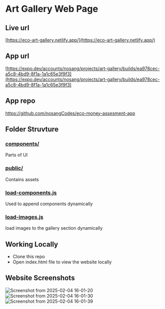 # Art Gallery Web Page

## Live url
[https://eco-art-gallery.netlify.app/](https://eco-art-gallery.netlify.app/)

## App url
[https://expo.dev/accounts/nosang/projects/art-gallery/builds/ea978cec-a5c8-4bd9-8f1a-1a1c65e3f9f3](https://expo.dev/accounts/nosang/projects/art-gallery/builds/ea978cec-a5c8-4bd9-8f1a-1a1c65e3f9f3)

## App repo
https://github.com/nosangCodes/eco-money-assesment-app

## Folder Struvture

### [**components/**](https://github.com/nosangCodes/eco-money-assesment-web/tree/main/components)
Parts of UI 

### [**public/**](https://github.com/nosangCodes/eco-money-assesment-web/tree/main/public)
Contains assets

### [**load-components.js**](https://github.com/nosangCodes/eco-money-assesment-web/blob/main/load-components.js)
Used to append components dynamically

### [**load-images.js**](https://github.com/nosangCodes/eco-money-assesment-web/blob/main/load-images.js)
load images to the gallery section dynamically

## Working Locally
- Clone this repo
- Open index.html file to view the website locally


## Website Screenshots
![Screenshot from 2025-02-04 16-01-20](https://github.com/user-attachments/assets/f08da50a-892e-4194-b859-57b1cdc4c20a)
![Screenshot from 2025-02-04 16-01-30](https://github.com/user-attachments/assets/82a738a7-1f0b-4125-9562-3f15f22c317c)
![Screenshot from 2025-02-04 16-01-39](https://github.com/user-attachments/assets/ccfe6d4a-ba72-4ffa-8222-62acfeb8c31e)
